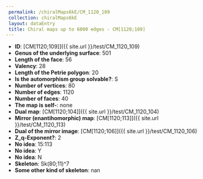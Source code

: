 ```yaml
--- 
 permalink: /chiralMaps6kE/CM_1120_109 
 collection: chiralMaps6kE
 layout: dataEntry
 title: Chiral maps up to 6000 edges - CM[1120;109]
---
```


- **ID**: [CM[1120;109]]({{ site.url }}/test/CM_1120_109)
- **Genus of the underlying surface**: 501
- **Length of the face**: 56
- **Valency**: 28
- **Length of the Petrie polygon**: 20
- **Is the automorphism group solvable?**: S
- **Number of vertices**: 80
- **Number of edges**: 1120
- **Number of faces**: 40
- **The map is self-**: none
- **Dual map**: [CM[1120;104]]({{ site.url }}/test/CM_1120_104)
- **Mirror (enantihomorphic) map**: [CM[1120;113]]({{ site.url }}/test/CM_1120_113)
- **Dual of the mirror image**: [CM[1120;106]]({{ site.url }}/test/CM_1120_106)
- **Z_q-Exponent?**: 2
- **No idea**:  15:113
- **No idea**: Y
- **No idea**: N
- **Skeleton**: Sk(80;11)^7
- **Some other kind of skeleton**: nan
